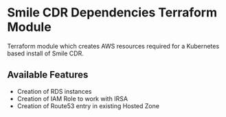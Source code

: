 # Smile CDR Dependencies Terraform Module

Terraform module which creates AWS resources required for a Kubernetes based install of Smile CDR.

## Available Features

- Creation of RDS instances
- Creation of IAM Role to work with IRSA
- Creation of Route53 entry in existing Hosted Zone
